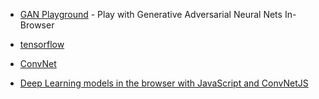+ [GAN Playground](https://github.com/reiinakano/gan-playground) - Play with Generative Adversarial Neural Nets In-Browser

+ [tensorflow](http://playground.tensorflow.org)

+ [ConvNet](http://cs.stanford.edu/people/karpathy/convnetjs/)



+ [Deep Learning models in the browser with JavaScript and ConvNetJS](https://docs.google.com/presentation/d/18rcDSZc7PCfa3zuoeHVYqbTaMSza8gxCqSF9HOfewuw/edit#slide=id.g3111e09f4bfdba96_0)
